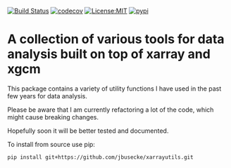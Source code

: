 [![Build Status](https://travis-ci.org/jbusecke/xarrayutils.svg?branch=master)](https://travis-ci.org/jbusecke/xarrayutils)
[![codecov](https://codecov.io/gh/jbusecke/xarrayutils/branch/master/graph/badge.svg)](https://codecov.io/gh/jbusecke/xarrayutils)
[![License:MIT](https://img.shields.io/badge/License-MIT-lightgray.svg?style=flt-square)](https://opensource.org/licenses/MIT)
[![pypi](https://img.shields.io/pypi/v/xarrayutils.svg)](https://pypi.org/project/xarrayutils)


# A collection of various tools for data analysis built on top of xarray and xgcm

This package contains a variety of utility functions I have used in the past few years for data analysis.

Please be aware that I am currently refactoring a lot of the code, which might cause breaking changes.

Hopefully soon it will be better tested and documented.


To install from source use pip:

`pip install git+https://github.com/jbusecke/xarrayutils.git`
